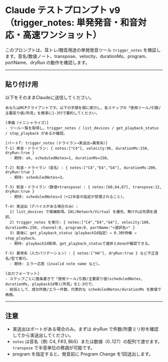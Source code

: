 # Claude テストプロンプト v9（trigger_notes: 単発発音・和音対応・高速ワンショット）

このプロンプトは、耳トレ/聴音用途の単発発音ツール `trigger_notes` を検証します。音名/数値ノート、transpose、velocity、durationMs、program、portName、dryRun の動作を確認します。

---

## 貼り付け用
以下をそのままClaudeに送信してください。

```
あなたはMCPクライアントです。以下の手順を順に実行し、各ステップの「使用ツール/引数/主要戻り値/所見」を簡潔に1-3行で要約してください。

[準備（イニシャライズ）]
- ツール一覧を取得し、trigger_notes / list_devices / get_playback_status / stop_playback があるか確認。

[パートT: trigger_notes（ドライラン→実送出→異常系）]
T-1) 単音・ドライラン: { notes:["C4"], velocity:96, durationMs:150, dryRun:true }
  - 期待: ok, scheduledNotes=1, durationMs=150。

T-2) 和音・ドライラン（音名）: { notes:["C4","E4","G4"], durationMs:200, dryRun:true }
  - 期待: scheduledNotes=3。

T-3) 和音・ドライラン（数値+transpose）: { notes:[60,64,67], transpose:12, dryRun:true }
  - 期待: scheduledNotes=3（+12半音の指定が受理されること）。

T-4) 実送出（デバイスがある場合のみ）:
  1) list_devices で候補取得。IAC/Network/Virtual を優先、無ければ先頭を選択。
  2) trigger_notes を実行: { notes:["C4","E4","G4"], velocity:100, durationMs:250, channel:0, program:0, portName:"<選択名>" }
  3) 直後に get_playback_status（playbackId指定）→ 0.3秒待機 → stop_playback。
  - 期待: playbackId取得、get_playback_statusで進捗とdoneが確認できる。

T-5) 異常系（入力バリデーション）: { notes:["H4"], dryRun:true } など不正音名/型で実行。
  - 期待: エラー応答（invalid note name など）。

[出力フォーマット]
- ステップごとに箇条書きで「使用ツール/引数/主要戻り値(scheduledNotes, durationMs, playbackId等)/所見」を1-3行で。
- 総括として、成功件数/エラー件数、代表的な scheduledNotes/durationMs を数値で再掲。
```

---

## 注意
- 実送出はポートがある場合のみ。まずは dryRun で件数/所要ミリ秒を確認してから実送出してください。
- `notes` は音名（例: C4, F#3, Bb5）または数値（0..127）の配列で渡せます。`transpose` で半音単位の移調が可能です。
- program を指定すると、発音前に Program Change を1回送出します。
